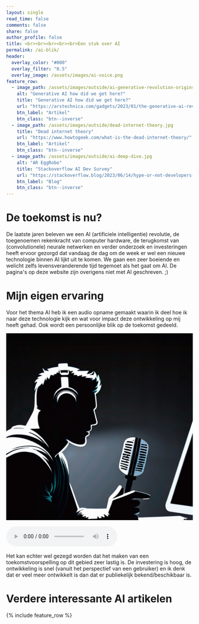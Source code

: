 ```yaml
---
layout: single
read_time: false
comments: false
share: false
author_profile: false
title: <br><br><br><br><br>Een stuk over AI
permalink: /ai-blik/
header:
  overlay_color: "#000"
  overlay_filter: "0.5"
  overlay_image: /assets/images/ai-voice.png
feature_row:
  - image_path: /assets/images/outside/ai-generative-revolution-origins-800x450.jpg
    alt: "Generative AI how did we get here?"
    title: "Generative AI how did we get here?"
    url: "https://arstechnica.com/gadgets/2023/01/the-generative-ai-revolution-has-begun-how-did-we-get-here/"
    btn_label: "Artikel"
    btn_class: "btn--inverse"
  - image_path: /assets/images/outside/dead-internet-theory.jpg
    title: "Dead internet theory"
    url: "https://www.howtogeek.com/what-is-the-dead-internet-theory/"
    btn_label: "Artikel"
    btn_class: "btn--inverse"
  - image_path: /assets/images/outside/ai-deep-dive.jpg
    alt: "AR EggRobo"
    title: "Stackoverflow AI Dev Survey"
    url: "https://stackoverflow.blog/2023/06/14/hype-or-not-developers-have-something-to-say-about-ai/"
    btn_label: "Blog"
    btn_class: "btn--inverse"
---
```


# De toekomst is nu?
De laatste jaren beleven we een AI (artificiele intelligentie) revolutie, de toegenoemen rekenkracht van computer hardware, de terugkomst van (convolutionele) neurale netwerken en verder onderzoek en investeringen heeft ervoor gezorgd dat vandaag de dag om de week er wel een nieuwe technologie binnen AI lijkt uit te komen. We gaan een zeer boeiende en welicht zelfs levensveranderende tijd tegemoet als het gaat om AI. De pagina's op deze website zijn overigens niet met AI geschreven. ;\) 

# Mijn eigen ervaring
Voor het thema AI heb ik een audio opname gemaakt waarin ik deel hoe ik naar deze technologie kijk en wat voor impact deze ontwikkeling op mij heeft gehad. Ook wordt een persoonlijke blik op de toekomst gedeeld.

![Gegenereerde AI plaatje](/assets/images/mic.png)

<audio controls>
  <source src="/assets/audio/Opname_over_AI.mp3" type="audio/mpeg">
  Your browser does not support the audio element.
</audio>

Het kan echter wel gezegd worden dat het maken van een toekomstvoorspelling op dit gebied zeer lastig is. De investering is hoog, de ontwikkeling is snel (vanuit het perspectief van een gebruiker) en ik denk dat er veel meer ontwikkelt is dan dat er publiekelijk bekend/beschikbaar is.

# Verdere interessante AI artikelen
<div id='featured'></div>

{% include feature_row %}